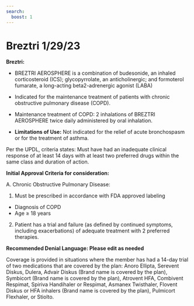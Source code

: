 ```yaml
---
search:
  boost: 1
---
```


# Breztri 1/29/23

**Breztri:**
 
- BREZTRI AEROSPHERE is a combination of budesonide, an inhaled corticosteroid (ICS); glycopyrrolate, an anticholinergic; and formoterol fumarate, a long-acting  beta2-adrenergic agonist (LABA)
 
- Indicated for the maintenance treatment of patients with chronic obstructive pulmonary disease (COPD).
 
- Maintenance treatment of COPD: 2 inhalations of BREZTRI AEROSPHERE twice daily administered by oral inhalation.
 
- **Limitations of Use:** Not indicated for the relief of acute bronchospasm or for the treatment of asthma.

Per the UPDL, criteria states: Must have had an inadequate clinical response of at least 14 days with at least two preferred drugs within the same class and duration of action. 

**Initial Approval Criteria for consideration:**
 
A. Chronic Obstructive Pulmonary Disease:
	
1. Must be prescribed in accordance with FDA approved labeling
- Diagnosis of COPD
- Age ≥ 18 years

2.  Patient has a trial and failure (as defined by continued symptoms, including exacerbations) of adequate treatment with 2 preferred therapies.  
	 
**Recommended Denial Language: Please edit as needed**
 
Coverage is provided in situations where the member has had a 14-day trial of two medications that are covered by the plan: Anoro Ellipta, Serevent Diskus, Dulera, Advair Diskus (Brand name is covered by the plan), Symbicort (Brand name is covered by the plan), Atrovent HFA, Combivent Respimat, Spiriva Handihaler or Respimat, Asmanex Twisthaler, Flovent Diskus or HFA inhalers (Brand name is covered by the plan), Pulmicort Flexhaler, or Stiolto.
